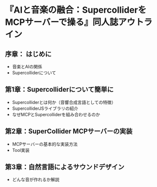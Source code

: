 # 『AIと音楽の融合：SupercolliderをMCPサーバーで操る』同人誌アウトライン

## 序章： はじめに
- 音楽とAIの関係
- Supercolliderについて

## 第1章：Supercolliderについて簡単に
- Supercolliderとは何か（音響合成言語としての特徴）
- SupercolliderJSライブラリの紹介
- なぜMCPとSupercolliderを組み合わせるのか

## 第2章：SuperCollider MCPサーバーの実装
- MCPサーバーの基本的な実装方法
- Tool実装

## 第3章：自然言語によるサウンドデザイン
- どんな音が作れるか解説